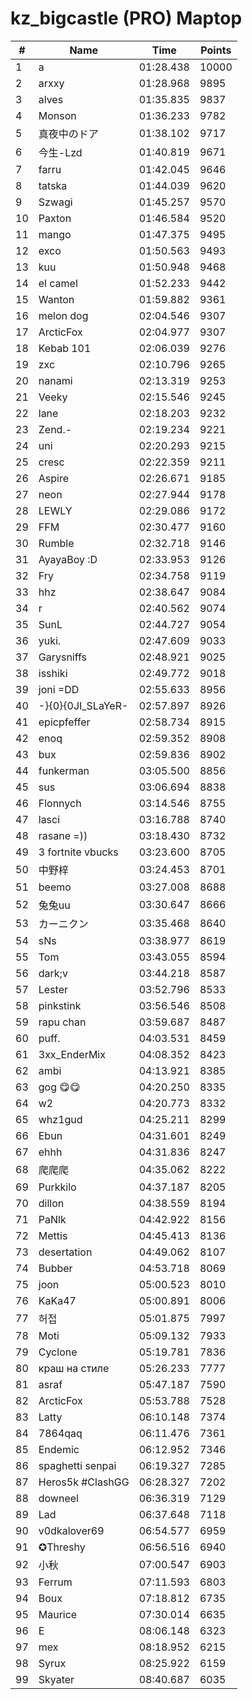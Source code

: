 # kz_bigcastle (PRO) Maptop

|  # | Name | Time | Points |
|-------------- | -------------- | -------------- | -------------- | 
| 1 | a | 01:28.438 | 10000 | 
| 2 | arxxy | 01:28.968 | 9895 | 
| 3 | alves | 01:35.835 | 9837 | 
| 4 | Monson | 01:36.233 | 9782 | 
| 5 | 真夜中のドア | 01:38.102 | 9717 | 
| 6 | 今生-Lzd | 01:40.819 | 9671 | 
| 7 | farru | 01:42.045 | 9646 | 
| 8 | tatska | 01:44.039 | 9620 | 
| 9 | Szwagi | 01:45.257 | 9570 | 
| 10 | Paxton | 01:46.584 | 9520 | 
| 11 | mango | 01:47.375 | 9495 | 
| 12 | exco | 01:50.563 | 9493 | 
| 13 | kuu | 01:50.948 | 9468 | 
| 14 | el camel | 01:52.233 | 9442 | 
| 15 | Wanton | 01:59.882 | 9361 | 
| 16 | melon dog | 02:04.546 | 9307 | 
| 17 | ArcticFox | 02:04.977 | 9307 | 
| 18 | Kebab 101 | 02:06.039 | 9276 | 
| 19 | zxc | 02:10.796 | 9265 | 
| 20 | nanami | 02:13.319 | 9253 | 
| 21 | Veeky | 02:15.546 | 9245 | 
| 22 | lane | 02:18.203 | 9232 | 
| 23 | Zend.- | 02:19.234 | 9221 | 
| 24 | uni | 02:20.293 | 9215 | 
| 25 | cresc | 02:22.359 | 9211 | 
| 26 | Aspire | 02:26.671 | 9185 | 
| 27 | neon | 02:27.944 | 9178 | 
| 28 | LEWLY | 02:29.086 | 9172 | 
| 29 | FFM | 02:30.477 | 9160 | 
| 30 | Rumble | 02:32.718 | 9146 | 
| 31 | AyayaBoy :D | 02:33.953 | 9126 | 
| 32 | Fry | 02:34.758 | 9119 | 
| 33 | hhz | 02:38.647 | 9084 | 
| 34 | r | 02:40.562 | 9074 | 
| 35 | SunL | 02:44.727 | 9054 | 
| 36 | yuki. | 02:47.609 | 9033 | 
| 37 | Garysniffs | 02:48.921 | 9025 | 
| 38 | isshiki | 02:49.772 | 9018 | 
| 39 | joni =DD | 02:55.633 | 8956 | 
| 40 | -}{0}{0JI_SLaYeR- | 02:57.897 | 8926 | 
| 41 | epicpfeffer | 02:58.734 | 8915 | 
| 42 | enoq | 02:59.352 | 8908 | 
| 43 | bux | 02:59.836 | 8902 | 
| 44 | funkerman | 03:05.500 | 8856 | 
| 45 | sus | 03:06.694 | 8838 | 
| 46 | Flonnych | 03:14.546 | 8755 | 
| 47 | lasci | 03:16.788 | 8740 | 
| 48 | rasane =)) | 03:18.430 | 8732 | 
| 49 | 3 fortnite vbucks | 03:23.600 | 8705 | 
| 50 | 中野梓 | 03:24.453 | 8701 | 
| 51 | beemo | 03:27.008 | 8688 | 
| 52 | 兔兔uu | 03:30.647 | 8666 | 
| 53 | カーニクン | 03:35.468 | 8640 | 
| 54 | sNs | 03:38.977 | 8619 | 
| 55 | Tom | 03:43.055 | 8594 | 
| 56 | dark;v | 03:44.218 | 8587 | 
| 57 | Lester | 03:52.796 | 8533 | 
| 58 | pinkstink | 03:56.546 | 8508 | 
| 59 | rapu chan | 03:59.687 | 8487 | 
| 60 | puff. | 04:03.531 | 8459 | 
| 61 | 3xx_EnderMix | 04:08.352 | 8423 | 
| 62 | ambi | 04:13.921 | 8385 | 
| 63 | gog 😋😋 | 04:20.250 | 8335 | 
| 64 | w2 | 04:20.773 | 8332 | 
| 65 | whz1gud | 04:25.211 | 8299 | 
| 66 | Ebun | 04:31.601 | 8249 | 
| 67 | ehhh | 04:31.836 | 8247 | 
| 68 | 爬爬爬 | 04:35.062 | 8222 | 
| 69 | Purkkilo | 04:37.187 | 8205 | 
| 70 | dillon | 04:38.559 | 8194 | 
| 71 | PaNlk | 04:42.922 | 8156 | 
| 72 | Mettis | 04:45.413 | 8136 | 
| 73 | desertation | 04:49.062 | 8107 | 
| 74 | Bubber | 04:53.718 | 8069 | 
| 75 | joon | 05:00.523 | 8010 | 
| 76 | KaKa47 | 05:00.891 | 8006 | 
| 77 | 허접 | 05:01.875 | 7997 | 
| 78 | Moti | 05:09.132 | 7933 | 
| 79 | Cyclone | 05:19.781 | 7836 | 
| 80 | краш на стиле | 05:26.233 | 7777 | 
| 81 | asraf | 05:47.187 | 7590 | 
| 82 | ArcticFox | 05:53.788 | 7528 | 
| 83 | Latty | 06:10.148 | 7374 | 
| 84 | 7864qaq | 06:11.476 | 7361 | 
| 85 | Endemic | 06:12.952 | 7346 | 
| 86 | spaghetti senpai | 06:19.327 | 7285 | 
| 87 | Heros5k #ClashGG | 06:28.327 | 7202 | 
| 88 | downeel | 06:36.319 | 7129 | 
| 89 | Lad | 06:37.648 | 7118 | 
| 90 | v0dkalover69 | 06:54.577 | 6959 | 
| 91 | ✪Threshy | 06:56.516 | 6940 | 
| 92 | 小秋 | 07:00.547 | 6903 | 
| 93 | Ferrum | 07:11.593 | 6803 | 
| 94 | Boux | 07:18.812 | 6735 | 
| 95 | Maurice | 07:30.014 | 6635 | 
| 96 | E | 08:06.148 | 6323 | 
| 97 | mex | 08:18.952 | 6215 | 
| 98 | Syrux | 08:25.922 | 6159 | 
| 99 | Skyater | 08:40.687 | 6035 | 

